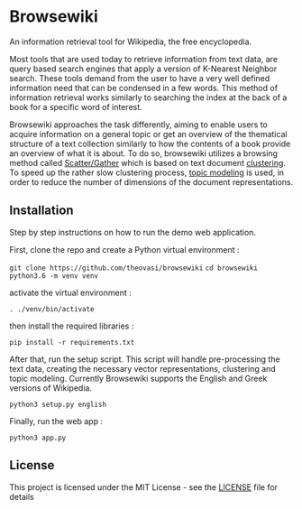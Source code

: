 # Browsewiki
An information retrieval tool for Wikipedia, the free encyclopedia.

Most tools that are used today to retrieve information from text data, are query based search engines that apply a version of K-Nearest Neighbor search. These tools demand from the user to have a very well defined information need that can be condensed in a few words. This method of information retrieval works similarly to searching the index at the back of a book for a specific word of interest.  

Browsewiki approaches the task differently, aiming to enable users to acquire information on a general topic or get an overview of the thematical structure of a text collection similarly to how the contents of a book provide an overview of what it is about. To do so, browsewiki utilizes a browsing method called [Scatter/Gather](https://pdfs.semanticscholar.org/1134/3448f8a817fa391e3a7897a95f975ad287a.pdf) which is based on text document [clustering](https://en.wikipedia.org/wiki/Cluster_analysis). To speed up the rather slow clustering process, [topic modeling](https://drive.google.com/file/d/0B35kEsbpEjqoeEJoemZ3MDhWcjQ/view?usp=sharing) is used, in order to reduce the number of dimensions of the document representations.

## Installation

Step by step instructions on how to run the demo web application.

First, clone the repo and create a Python virtual environment :

`git clone https://github.com/theovasi/browsewiki`
`cd browsewiki`
`python3.6 -m venv venv`

activate the virtual environment :

`. ./venv/bin/activate`

then install the required libraries :

`pip install -r requirements.txt`

After that, run the setup script. This script will handle pre-processing the text data, creating the necessary vector representations, clustering and topic modeling. Currently Browsewiki supports the English and Greek versions of Wikipedia.

`python3 setup.py english`


Finally, run the web app :

`python3 app.py`

## License

This project is licensed under the MIT License - see the [LICENSE](https://github.com/theovasi/browsewiki/blob/master/LICENSE) file for details


